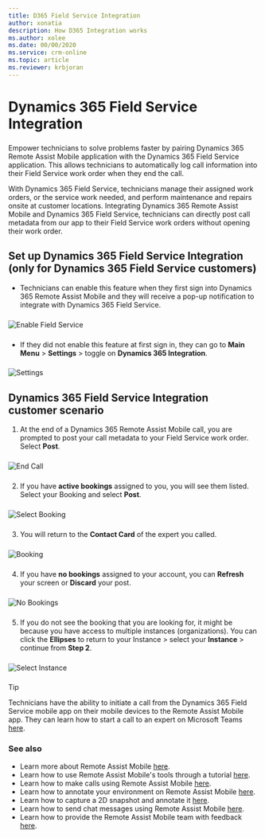 ```yaml
---
title: D365 Field Service Integration
author: xonatia
description: How D365 Integration works
ms.author: xolee
ms.date: 00/00/2020
ms.service: crm-online
ms.topic: article
ms.reviewer: krbjoran
---
```

# Dynamics 365 Field Service Integration

###
Empower technicians to solve problems faster by pairing Dynamics 365 Remote Assist Mobile application with the Dynamics 365 Field Service application. This allows technicians to automatically log call information into their Field Service work order when they end the call.

With Dynamics 365 Field Service, technicians manage their assigned work orders, or the service work needed, and perform maintenance and repairs onsite at customer locations. Integrating Dynamics 365 Remote Assist Mobile and Dynamics 365 Field Service, technicians can directly post call metadata from our app to their Field Service work orders without opening their work order.

## Set up Dynamics 365 Field Service Integration (only for Dynamics 365 Field Service customers)
-	Technicians can enable this feature when they first sign into Dynamics 365 Remote Assist Mobile and they will receive a pop-up notification to integrate with Dynamics 365 Field Service.
###
![Enable Field Service](./media/enablefs.png "Enable Field Service")
###
-	If they did not enable this feature at first sign in, they can go to **Main Menu** > **Settings** > toggle on **Dynamics 365 Integration**.
###
![Settings](./media/fs_settings.png "Settings")
###

## Dynamics 365 Field Service Integration customer scenario
1.	At the end of a Dynamics 365 Remote Assist Mobile call, you are prompted to post your call metadata to your Field Service work order. Select **Post**.
###
![End Call](./media/fs_1.png "End Call")
###
2.	If you have **active bookings** assigned to you, you will see them listed. Select your Booking and select **Post**.
###
![Select Booking](./media/selectbooking.png "Select Booking")
###
3.	You will return to the **Contact Card** of the expert you called.
###
![Booking](./media/fs_5.png "Booking")
### 
4.	If you have **no bookings** assigned to your account, you can **Refresh** your screen or **Discard** your post.
###
![No Bookings](./media/fs_6.png "No Bookings")
### 
5.	If you do not see the booking that you are looking for, it might be because you have access to multiple instances (organizations). You can click the **Ellipses** to return to your Instance > select your **Instance** > continue from **Step 2**.
###
![Select Instance](./media/Instance.png "Select Instance")
### 

> [!TIP]
> Technicians have the ability to initiate a call from the Dynamics 365 Field Service mobile app on their mobile devices to the Remote Assist Mobile app. They can learn how to start a call to an expert on Microsoft Teams [here](index.md). 

### See also 
- Learn more about Remote Assist Mobile [here](remote-assist-mobile-overview.md).
- Learn how to use Remote Assist Mobile's tools through a tutorial [here](learn-the-tools.md).
- Learn how to make calls using Remote Assist Mobile [here](making-calls.md).
- Learn how to annotate your environment on Remote Assist Mobile [here](annotate-your-environment.md).
- Learn how to capture a 2D snapshot and annotate it [here](annotate-snapshot.md).
- Learn how to send chat messages using Remote Assist Mobile [here](send-chat-messages.md).
- Learn how to provide the Remote Assist Mobile team with feedback [here](provide-feedback.md).
